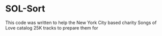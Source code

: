 # SOL-Sort

This code was written to help the New York City based charity Songs of Love catalog 25K tracks to prepare them for 
